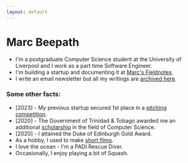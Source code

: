 ```yaml
---
layout: default
---
```


# Marc Beepath

* I'm a postgraduate Computer Science student at the University of Liverpool and I work as a part time Software Engineer.
* I'm building a startup and documenting it at [Marc's Fieldnotes](https://marcsfieldnotes.com). 
* I write an email newsletter but all my writings are [archived here](/fieldnotes).

### Some other facts:

* [2023] - My previous startup secured 1st place in a [pitching competition](https://news.liverpool.ac.uk/2023/05/10/enterprising-students-win-design-your-future-awards/).
* [2020] - The Government of Trinidad & Tobago awarded me an additional [scholarship](https://napcol.bluechiptt.com/scholarships-2020/) in the field of Computer Science.
* [2020] - I attained the Duke of Edinburgh Gold Award.
* As a hobby, I used to make [short films](https://youtube.com/@Marcbeep). 
* I love the ocean - I'm a PADI Rescue Diver. 
* Occasionally, I enjoy playing a bit of Squash.
